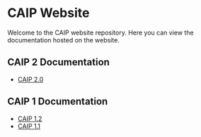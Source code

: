 # CAIP Website

Welcome to the CAIP website repository. Here you can view the documentation hosted on the website.

## CAIP 2 Documentation

* [CAIP 2.0](https://caippy.github.io/docs/python/2)

## CAIP 1 Documentation

* [CAIP 1.2](https://caippy.github.io/docs/turing/1)
* [CAIP 1.1](https://caippy.github.io/docs/turing/1/1)
